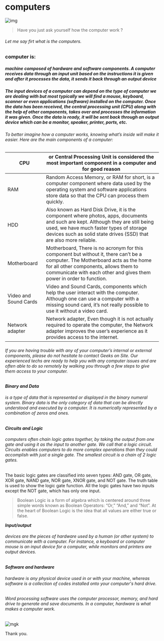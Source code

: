 # computers
![img](https://covers.openlibrary.org/b/id/7446331-L.jpg)
>Have you just ask yourself how the computer work ?

###### Let me say firt what is the computers.

### computer is: 
##### machine composed of hardware and software components. A computer receives data through an input unit based on the instructions it is given and after it processes the data, it sends it back through an output device

##### The input devices of a computer can depend on the type of computer we are dealing with but most typically we will find a mouse, keyboard, scanner or even applications (software) installed on the computer. Once the data has been received, the central processing unit (CPU) along with the help of other components, takes over and processes the information it was given. Once the data is ready, it will be sent back through an output device which can be a monitor, speaker, printer, ports, etc.

###### To better imagine how a computer works, knowing what’s inside will make it easier. Here are the main components of a computer:


CPU| or Central Processing Unit is considered the most important component in a computer and for good reason
-|- 
RAM|Random Access Memory, or RAM for short, is a computer component where data used by the operating system and software applications store data so that the CPU can process them quickly.
HDD|Also known as Hard Disk Drive, it is the component where photos, apps, documents and such are kept. Although they are still being used, we have much faster types of storage devices such as solid state drives (SSD) that are also more reliable.
Motherboard|Motherboard, There is no acronym for this component but without it, there can’t be a computer. The Motherboard acts as the home for all other components, allows them to communicate with each other and gives them power in order to function. 
Video and   Sound   Cards|Video and   Sound   Cards,  components which help the user interact with the computer. Although one can use a computer with a missing sound card, it’s not really possible to use it without a video card.
Network adapter|Network adapter,  Even though it is not actually required to operate the computer, the Network adapter improves the user’s experience as it provides access to the internet.



###### If you are having trouble with any of your computer’s internal or external components, please do not hesitate to contact Geeks on Site. Our experienced techs are ready to help you with any computer issues and are often able to do so remotely by walking you through a few steps to give them access to your computer.


***Binary and Data***
###### is a type of data that is represented or displayed in the binary numeral system. Binary data is the only category of data that can be directly understood and executed by a computer. It is numerically represented by a combination of zeros and ones.


***Circuits and Logic***
###### computers often chain logic gates together, by taking the output from one gate and using it as the input to another gate. We call that a logic circuit. Circuits enables computers to do more complex operations than they could accomplish with just a single gate. The smallest circuit is a chain of 2 logic gates.


The basic logic gates are classified into seven types: AND gate, OR gate, XOR gate, NAND gate, NOR gate, XNOR gate, and NOT gate. The truth table is used to show the logic gate function. All the logic gates have two inputs except the NOT gate, which has only one input.



>Boolean Logic is a form of algebra which is centered around three simple words known as Boolean Operators: “Or,” “And,” and “Not”. At the heart of Boolean Logic is the idea that all values are either true or false.




***Input/output***

######  devices are the pieces of hardware used by a human (or other system) to communicate with a computer. For instance, a keyboard or computer mouse is an input device for a computer, while monitors and printers are output devices.



***Software and hardware***
###### hardware is any physical device used in or with your machine, whereas software is a collection of codes installed onto your computer's hard drive.

###### Word processing software uses the computer processor, memory, and hard drive to generate and save documents. In a computer, hardware is what makes a computer work.


![mgk](https://www.hp.com/us-en/shop/app/assets/images/uploads/prod/10-essential-computer-maintenance-tips-hero156657824639785.jpg)


Thank you.
